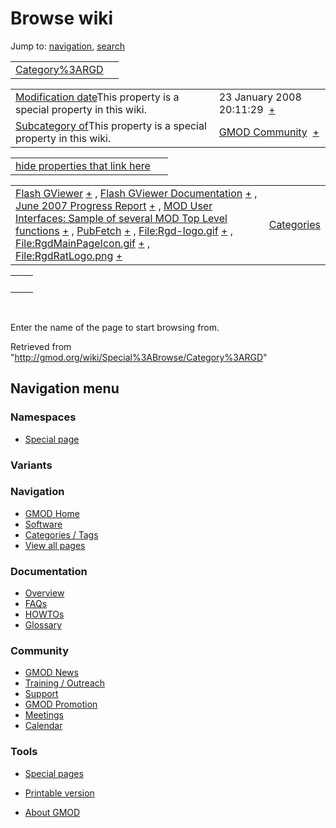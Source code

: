 









<span id="top"></span>







# <span dir="auto">Browse wiki</span>









Jump to: [navigation](#mw-navigation), [search](#p-search)





|                                                   |     |
|---------------------------------------------------|-----|
| [Category%3ARGD](/wiki/Category%3ARGD "Category%3ARGD") |     |

|  |  |
|----|----|
| <span class="smw-highlighter" data-type="1" state="inline" data-title="Property"><span class="smwbuiltin">[Modification date](/wiki/Property:Modification_date "Property:Modification date")</span><span class="smwttcontent">This property is a special property in this wiki.</span></span> | <span class="smwb-value">23 January 2008 20:11:29  <span class="smwsearch">[+](/wiki/Special%3ASearchByProperty/Modification-20date/23-20January-202008-2020:11:29 "Special%3ASearchByProperty/Modification-20date/23-20January-202008-2020:11:29")</span></span> |
| <span class="smw-highlighter" data-type="1" state="inline" data-title="Property"><span class="smwbuiltin">[Subcategory of](/wiki/Property:Subcategory_of "Property:Subcategory of")</span><span class="smwttcontent">This property is a special property in this wiki.</span></span> | <span class="smwb-value">[GMOD Community](/wiki/Category%3AGMOD_Community "Category%3AGMOD Community")  <span class="smwsearch">[+](/wiki/Special%3ASearchByProperty/Subcategory-20of/GMOD-20Community "Special%3ASearchByProperty/Subcategory-20of/GMOD-20Community")</span></span> |

<span id="smw_browse_incoming"></span>

|  |  |
|----|----|
| [hide properties that link here](/mediawiki/index.php?title=Special:Browse&offset=0&dir=out&article=Category%3ARGD)  |  |

|  |  |
|----|----|
| <span class="smwb-ivalue">[Flash GViewer](/wiki/Flash_GViewer "Flash GViewer") <span class="smwbrowse">[+](/wiki/Special%3ABrowse/Flash-20GViewer "Special%3ABrowse/Flash-20GViewer")</span></span> , <span class="smwb-ivalue">[Flash GViewer Documentation](/wiki/Flash_GViewer_Documentation "Flash GViewer Documentation") <span class="smwbrowse">[+](/wiki/Special%3ABrowse/Flash-20GViewer-20Documentation "Special%3ABrowse/Flash-20GViewer-20Documentation")</span></span> , <span class="smwb-ivalue">[June 2007 Progress Report](/wiki/June_2007_Progress_Report "June 2007 Progress Report") <span class="smwbrowse">[+](/wiki/Special%3ABrowse/June-202007-20Progress-20Report "Special%3ABrowse/June-202007-20Progress-20Report")</span></span> , <span class="smwb-ivalue">[MOD User Interfaces: Sample of several MOD Top Level functions](/wiki/MOD_User_Interfaces:_Sample_of_several_MOD_Top_Level_functions "MOD User Interfaces: Sample of several MOD Top Level functions") <span class="smwbrowse">[+](/wiki/Special%3ABrowse/MOD-20User-20Interfaces:-20Sample-20of-20several-20MOD-20Top-20Level-20functions "Special%3ABrowse/MOD-20User-20Interfaces:-20Sample-20of-20several-20MOD-20Top-20Level-20functions")</span></span> , <span class="smwb-ivalue">[PubFetch](/wiki/PubFetch "PubFetch") <span class="smwbrowse">[+](/wiki/Special%3ABrowse/PubFetch "Special%3ABrowse/PubFetch")</span></span> , <span class="smwb-ivalue">[File:Rgd-logo.gif](/wiki/File:Rgd-logo.gif "File:Rgd-logo.gif") <span class="smwbrowse">[+](/wiki/Special%3ABrowse/File:Rgd-2Dlogo.gif "Special%3ABrowse/File:Rgd-2Dlogo.gif")</span></span> , <span class="smwb-ivalue">[File:RgdMainPageIcon.gif](/wiki/File:RgdMainPageIcon.gif "File:RgdMainPageIcon.gif") <span class="smwbrowse">[+](/wiki/Special%3ABrowse/File:RgdMainPageIcon.gif "Special%3ABrowse/File:RgdMainPageIcon.gif")</span></span> , <span class="smwb-ivalue">[File:RgdRatLogo.png](/wiki/File:RgdRatLogo.png "File:RgdRatLogo.png") <span class="smwbrowse">[+](/wiki/Special%3ABrowse/File:RgdRatLogo.png "Special%3ABrowse/File:RgdRatLogo.png")</span></span> | [Categories](/wiki/Special%3ACategories "Special%3ACategories") |

|     |     |
|-----|-----|
|     |     |

 

Enter the name of the page to start browsing from.  





Retrieved from "<http://gmod.org/wiki/Special%3ABrowse/Category%3ARGD>"

















## Navigation menu









### Namespaces

- <span id="ca-nstab-special">[Special
  page](/wiki/Special%3ABrowse/Category%3ARGD "This is a special page, you cannot edit the page itself")</span>





### 

### Variants[](#)



























<a href="/wiki/Main_Page"
style="background-image: url(http://gmod.org/images/GMOD-cogs.png);"
title="Visit the main page"></a>





### Navigation



- <span id="n-GMOD-Home">[GMOD Home](/wiki/Main_Page)</span>
- <span id="n-Software">[Software](/wiki/GMOD_Components)</span>
- <span id="n-Categories-.2F-Tags">[Categories /
  Tags](/wiki/Categories)</span>
- <span id="n-View-all-pages">[View all
  pages](/wiki/Special:AllPages)</span>







### Documentation



- <span id="n-Overview">[Overview](/wiki/Overview)</span>
- <span id="n-FAQs">[FAQs](/wiki/Category%3AFAQ)</span>
- <span id="n-HOWTOs">[HOWTOs](/wiki/Category%3AHOWTO)</span>
- <span id="n-Glossary">[Glossary](/wiki/Glossary)</span>







### Community



- <span id="n-GMOD-News">[GMOD News](/wiki/GMOD_News)</span>
- <span id="n-Training-.2F-Outreach">[Training /
  Outreach](/wiki/Training_and_Outreach)</span>
- <span id="n-Support">[Support](/wiki/Support)</span>
- <span id="n-GMOD-Promotion">[GMOD
  Promotion](/wiki/GMOD_Promotion)</span>
- <span id="n-Meetings">[Meetings](/wiki/Meetings)</span>
- <span id="n-Calendar">[Calendar](/wiki/Calendar)</span>







### Tools



- <span id="t-specialpages"><a href="/wiki/Special%3ASpecialPages" accesskey="q"
  title="A list of all special pages [q]">Special pages</a></span>
- <span id="t-print"><a
  href="/mediawiki/index.php?title=Special%3ABrowse/Category%3ARGD&amp;printable=yes"
  rel="alternate" accesskey="p"
  title="Printable version of this page [p]">Printable version</a></span>











- <span id="footer-places-about">[About
  GMOD](/wiki/GMOD%3AAbout "GMOD%3AAbout")</span>

<!-- -->







